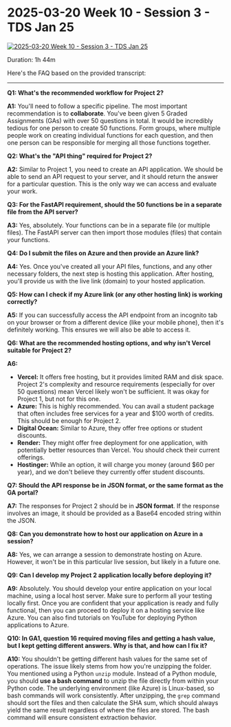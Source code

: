 # 2025-03-20 Week 10 - Session 3 - TDS Jan 25

[![2025-03-20 Week 10 - Session 3 - TDS Jan 25](https://i.ytimg.com/vi_webp/l-F_A8P-XSs/sddefault.webp)](https://youtu.be/l-F_A8P-XSs)

Duration: 1h 44m

Here's the FAQ based on the provided transcript:

---

**Q1: What's the recommended workflow for Project 2?**

**A1:** You'll need to follow a specific pipeline. The most important recommendation is to **collaborate**. You've been given 5 Graded Assignments (GAs) with over 50 questions in total. It would be incredibly tedious for one person to create 50 functions. Form groups, where multiple people work on creating individual functions for each question, and then one person can be responsible for merging all those functions together.

**Q2: What's the "API thing" required for Project 2?**

**A2:** Similar to Project 1, you need to create an API application. We should be able to send an API request to your server, and it should return the answer for a particular question. This is the only way we can access and evaluate your work.

**Q3: For the FastAPI requirement, should the 50 functions be in a separate file from the API server?**

**A3:** Yes, absolutely. Your functions can be in a separate file (or multiple files). The FastAPI server can then import those modules (files) that contain your functions.

**Q4: Do I submit the files on Azure and then provide an Azure link?**

**A4:** Yes. Once you've created all your API files, functions, and any other necessary folders, the next step is hosting this application. After hosting, you'll provide us with the live link (domain) to your hosted application.

**Q5: How can I check if my Azure link (or any other hosting link) is working correctly?**

**A5:** If you can successfully access the API endpoint from an incognito tab on your browser or from a different device (like your mobile phone), then it's definitely working. This ensures we will also be able to access it.

**Q6: What are the recommended hosting options, and why isn't Vercel suitable for Project 2?**

**A6:**

- **Vercel:** It offers free hosting, but it provides limited RAM and disk space. Project 2's complexity and resource requirements (especially for over 50 questions) mean Vercel likely won't be sufficient. It was okay for Project 1, but not for this one.
- **Azure:** This is highly recommended. You can avail a student package that often includes free services for a year and $100 worth of credits. This should be enough for Project 2.
- **Digital Ocean:** Similar to Azure, they offer free options or student discounts.
- **Render:** They might offer free deployment for one application, with potentially better resources than Vercel. You should check their current offerings.
- **Hostinger:** While an option, it will charge you money (around $60 per year), and we don't believe they currently offer student discounts.

**Q7: Should the API response be in JSON format, or the same format as the GA portal?**

**A7:** The responses for Project 2 should be in **JSON format**. If the response involves an image, it should be provided as a Base64 encoded string within the JSON.

**Q8: Can you demonstrate how to host our application on Azure in a session?**

**A8:** Yes, we can arrange a session to demonstrate hosting on Azure. However, it won't be in this particular live session, but likely in a future one.

**Q9: Can I develop my Project 2 application locally before deploying it?**

**A9:** Absolutely. You should develop your entire application on your local machine, using a local host server. Make sure to perform all your testing locally first. Once you are confident that your application is ready and fully functional, then you can proceed to deploy it on a hosting service like Azure. You can also find tutorials on YouTube for deploying Python applications to Azure.

**Q10: In GA1, question 16 required moving files and getting a hash value, but I kept getting different answers. Why is that, and how can I fix it?**

**A10:** You shouldn't be getting different hash values for the same set of operations. The issue likely stems from how you're unzipping the folder. You mentioned using a Python `unzip` module. Instead of a Python module, you should **use a bash command** to unzip the file directly from within your Python code. The underlying environment (like Azure) is Linux-based, so bash commands will work consistently. After unzipping, the `grep` command should sort the files and then calculate the SHA sum, which should always yield the same result regardless of where the files are stored. The bash command will ensure consistent extraction behavior.
